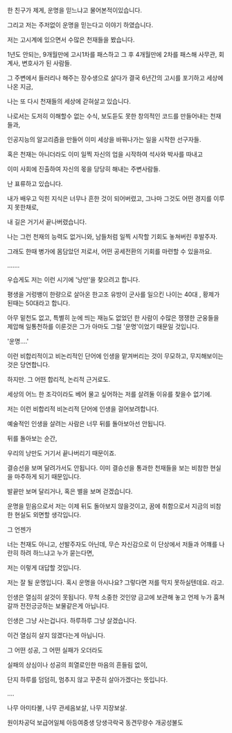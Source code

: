 한 친구가 제게, 운명을 믿느냐고 물어본적이있습니다. 

그리고 저는 주저없이 운명을 믿는다고 이야기 하였습니다.

저는 고시계에 있으면서 수많은 천재들을 봤습니다. 

1년도 안되는, 9개월만에 고시1차를 패스하고 그 후 4개월만에 2차를 패스해 사무관, 회계사, 변호사가 된 사람들.

그 주변에서 들러리나 해주는 장수생으로 살다가 결국 6년간의 고시를 포기하고 세상에 나온 지금,

나는 또 다시 천재들의 세상에 갇혀살고 있습니다. 

나로서는 도저히 이해할수 없는 수식, 보도듣도 못한 창의적인 코드를 만들어내는 천재들과, 

인공지능의 알고리즘을 만들어 이미 세상을 바꿔나가는 일을 시작한 선구자들.

혹은 천재는 아니더라도 이미 일찍 자신의 업을 시작하여 석사와 박사를 따내고

이미 사회에 진출하여 자신의 몫을 당당히 해내는 주변사람들.

난 표류하고 있습니다. 

내가 배우고 익힌 지식은 너무나 흔한 것이 되어버렸고, 그나마 그것도 어떤 경지를 이루지 못한채로,

내 길은 거기서 끝나버렸습니다. 

나는 그런 천재의 능력도 없거니와, 남들처럼 일찍 시작할 기회도 놓쳐버린 후발주자. 

그래도 한때 병가에 몸담았던 저로서, 어떤 공세전환의 기회를 마련할 수 있을까요.

.......

우습게도 저는 이런 시기에 '낭만'을 찾으려고 합니다. 

평생을 거렁뱅이 한량으로 살아온 한고조 유방이 군사를 일으킨 나이는 40대 , 황제가 된때는 50대라고 합니다. 

아무 밑천도 없고, 특별히 눈에 띄는 재능도 없었던 한 사람이 수많은 쟁쟁한 군웅들을 제압해 일통천하를 이룬것은 그가 아마도 그럴 '운명'이었기 때문일 것입니다. 

'운명....'

이런 비합리적이고 비논리적인 단어에 인생을 맡겨버리는 것이 무모하고, 무지해보이는 것은 당연합니다. 

하지만. 그 어떤 합리적, 논리적 근거로도. 

세상의 어느 한 조각이라도 베어 물고 싶어하는 저를 살려둘 이유를 찾을수 없기에.

저는 이런 비합리적 비논리적 단어에 인생을 걸어보려합니다. 

예술적인 인생을 살려는 사람은 너무 뒤를 돌아보아선 안됩니다.

뒤를 돌아보는 순간,   

우리의 낭만도 거기서 끝나버리기 때문이죠. 

결승선을 보며 달려가서도 안됩니다. 이미 결승선을 통과한 천재들을 보는 비참한 현실을 마주하게 되기 때문입니다. 

발끝만 보며 달리거나, 혹은 별을 보며 걷겠습니다.

운명을 믿음으로서 저는 이제 뒤도 돌아보지 않을것이고, 꿈에 취함으로서 지금의 비참한 현실도 외면할 생각입니다. 

그 언젠가 

너는 천재도 아니고, 선발주자도 아닌데, 무슨 자신감으로 이 단상에서 저들과 어꺠를 나란히 하려 하느냐고 누가 묻는다면, 

저는 이렇게 대답할 것입니다. 

저는 잘 될 운명입니다. 혹시 운명을 아시나요? 그렇다면 저를 막지 못하실텐데요. 라고.

인생은 열심히 살것이 못됩니다. 무척 소중한 것인양 금고에 보관해 놓고 언제 누가 훔쳐갈까 전전긍긍하는 보물같은게 아닙니다.

인생은 그냥 사는겁니다. 하루하루 그냥 살겠습니다. 

이건 열심히 살지 않겠다는게 아닙니다. 

그 어떤 성공, 그 어떤 실패가 오더라도

실패의 상심이나 성공의 희열로인한 마음의 흔들림 없이, 
 
단지 하루를 덤덤히, 멈추지 않고 꾸준히 살아가겠다는 뜻입니다. 

....

나무 아미타불, 나무 관세음보살, 나무 지장보살.

원이차공덕 보급어일체 아등여중생 당생극락국 동견무량수 개공성불도
